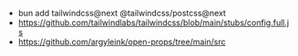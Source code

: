 - bun add tailwindcss@next @tailwindcss/postcss@next
- https://github.com/tailwindlabs/tailwindcss/blob/main/stubs/config.full.js
- https://github.com/argyleink/open-props/tree/main/src
